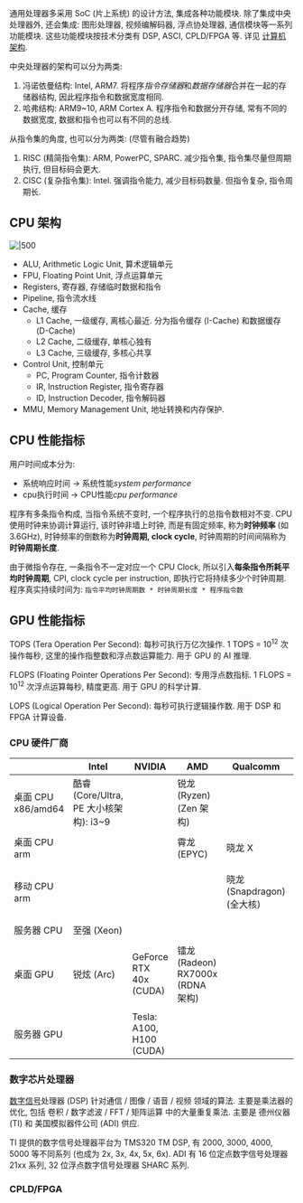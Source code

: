通用处理器多采用 SoC (片上系统) 的设计方法, 集成各种功能模块. 除了集成中央处理器外, 还会集成: 图形处理器, 视频编解码器, 浮点协处理器, 通信模块等一系列功能模块. 这些功能模块按技术分类有 DSP, ASCI, CPLD/FPGA 等. 详见 [计算机架构](计算机架构.md). 

中央处理器的架构可以分为两类:
1. 冯诺依曼结构: Intel, ARM7. 将程序*指令存储器*和*数据存储器*合并在一起的存储器结构, 因此程序指令和数据宽度相同.
2. 哈弗结构: ARM9~10, ARM Cortex A. 程序指令和数据分开存储, 常有不同的数据宽度, 数据和指令也可以有不同的总线.

从指令集的角度, 也可以分为两类: (尽管有融合趋势)
1. RISC (精简指令集): ARM, PowerPC, SPARC. 减少指令集, 指令集尽量但周期执行, 但目标码会更大.
2. CISC (复杂指令集): Intel. 强调指令能力, 减少目标码数量. 但指令复杂, 指令周期长.

## CPU 架构

![|500](../../attach/CPU%20内部架构.avif)

- ALU, Arithmetic Logic Unit, 算术逻辑单元
- FPU, Floating Point Unit, 浮点运算单元
- Registers, 寄存器, 存储临时数据和指令
- Pipeline, 指令流水线
- Cache, 缓存
	- L1 Cache, 一级缓存, 离核心最近. 分为指令缓存 (I-Cache) 和数据缓存 (D-Cache)
	- L2 Cache, 二级缓存, 单核心独有
	- L3 Cache, 三级缓存, 多核心共享
- Control Unit, 控制单元
	- PC, Program Counter, 指令计数器
	- IR, Instruction Register, 指令寄存器
	- ID, Instruction Decoder, 指令解码器
- MMU, Memory Management Unit, 地址转换和内存保护.

## CPU 性能指标

用户时间成本分为:
- 系统响应时间 -> 系统性能*system performance*
- cpu执行时间 -> CPU性能*cpu performance*

程序有多条指令构成, 当指令系统不变时, 一个程序执行的总指令数相对不变. CPU 使用时钟来协调计算运行, 该时钟非墙上时钟, 而是有固定频率, 称为**时钟频率** (如 3.6GHz), 时钟频率的倒数称为**时钟周期, clock cycle**, 时钟周期的时间间隔称为**时钟周期长度**.  

由于微指令存在, 一条指令不一定对应一个 CPU Clock, 所以引入**每条指令所耗平均时钟周期**, CPI, clock cycle per instruction, 即执行它将持续多少个时钟周期. 程序真实持续时间为: `指令平均时钟周期数 * 时钟周期长度 * 程序指令数`

## GPU 性能指标

TOPS (Tera Operation Per Second): 每秒可执行万亿次操作. 1 TOPS = $10^{12}$ 次操作每秒, 这里的操作指整数和浮点数运算能力. 用于 GPU 的 AI 推理.

FLOPS (Floating Pointer Operations Per Second): 专用浮点数指标. 1 FLOPS = $10^{12}$ 次浮点运算每秒, 精度更高. 用于 GPU 的科学计算.

LOPS (Logical Operation Per Second): 每秒可执行逻辑操作数. 用于 DSP 和 FPGA 计算设备.

### CPU 硬件厂商

|                    | Intel                                  | NVIDIA                   | AMD                               | Qualcomm                   | MediaTek                         | Apple |    
| ------------------ | -------------------------------------- | ------------------------ | --------------------------------- | -------------------------- | -------------------------------- | ----- | 
| 桌面 CPU x86/amd64 | 酷睿 (Core/Ultra, PE 大小核架构): i3~9 |                          | 锐龙 (Ryzen) (Zen 架构)           |                            |                                  |          |
|                    |                                        |                          |                                   |                            |                                  |         |
| 桌面 CPU arm       |                                        |                          | 霄龙 (EPYC)                       | 晓龙 X                            |                                  |  M1~M4         |
|                    |                                        |                          |                                   |                            |                                  |           |
| 移动 CPU arm       |                                        |                          |                                   | 晓龙 (Snapdragon) (全大核) | 天玑 (Dimensity) (Cortex-A 系列) |  A14~A17          |
|                    |                                        |                          |                                   |                            |                                  |           |
| 服务器 CPU         | 至强 (Xeon)                            |                          |                                   |                            |                                  |           |
|                    |                                        |                          |                                   |                            |                                  |           |
| 桌面 GPU           | 锐炫 (Arc)                             | GeForce RTX 40x (CUDA)   | 镭龙 (Radeon) RX7000x (RDNA 架构) |                            |                                  |           |
|                    |                                        |                          |                                   |                            |                                  |           |
| 服务器 GPU         |                                        | Tesla: A100, H100 (CUDA) |                                   |                            |                                  |           |

### 数字芯片处理器

[数字信号](../../Information/信号与系统/信号.md)处理器 (DSP) 针对通信 / 图像 / 语音 / 视频 领域的算法. 主要是乘法器的优化, 包括 卷积 / 数字滤波 / FFT / 矩阵运算 中的大量重复乘法. 主要是 德州仪器 (TI) 和 美国模拟器件公司 (ADI) 供应.

TI 提供的数字信号处理器平台为 TMS320 TM DSP, 有 2000, 3000, 4000, 5000 等不同系列 (也成为 2x, 3x, 4x, 5x, 6x). ADI 有 16 位定点数字信号处理器 21xx 系列, 32 位浮点数字信号处理器 SHARC 系列.



### CPLD/FPGA 

